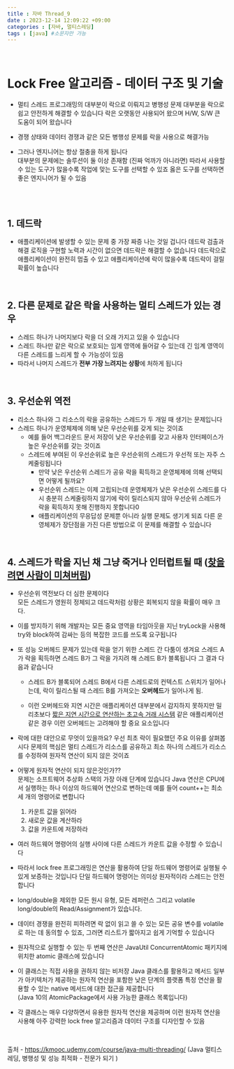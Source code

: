 ```yaml
---
title : 자바 Thread_9
date : 2023-12-14 12:09:22 +09:00
categories : [자바, 멀티스레딩]
tags : [java] #소문자만 가능
---
```


<br>

# Lock Free 알고리즘 - 데이터 구조 및 기술
- 멀티 스레드 프로그래밍의 대부분이 락으로 이뤄지고
병행성 문제 대부분을 락으로 쉽고 안전하게
해결할 수 있습니다 락은 오랫동안 사용되어 왔으며
H/W, S/W 큰 도움이 되어 왔습니다

- 경쟁 상태와 데이터 경쟁과 같은 모든 병행성 문제를 락을 사용으로 해결가능

- 그러나 엔지니어는 항상 절충을 하게 됩니다 <br> 
대부분의 문제에는 솔루션이 둘 이상 존재함 (진짜 억까가 아니라면)
따라서 사용할 수 있는 도구가 많을수록 작업에 맞는 도구를 선택할 수 있죠
옳은 도구를 선택하면 좋은 엔지니어가 될 수 있음

<br><br>

## 1. 데드락

- 애플리케이션에 발생할 수 있는 문제 중 가장 짜증 나는 것일 겁니다
데드락 검출과 해결 로직을 구현할 노력과 시간이 없으면 데드락은 해결할 수 없습니다
데드락으로 애플리케이션이 완전히 멈출 수 있고
애플리케이션에 락이 많을수록 데드락이 걸릴 확률이 높습니다

<br>

## 2. 다른 문제로 같은 락을 사용하는 멀티 스레드가 있는 경우

- 스레드 하나가 나머지보다 락을 더 오래 가지고 있을 수 있습니다
- 스레드 하나만 같은 락으로 보호되는 임계 영역에 들어갈 수 있는데
긴 임계 영역이 다른 스레드를 느리게 할 수 가능성이 있음
- 따라서 나머지 스레드가 **전부 가장 느려지는 상황**에 처하게 됩니다

<br>

## 3. 우선순위 역전
- 리소스 하나와 그 리소스의 락을 공유하는 스레드가 두 개일 때 생기는 문제입니다
- 스레드 하나가 운영체제에 의해 낮은 우선순위를 갖게 되는 것이죠
  - 예를 들어 백그라운드 문서 저장이 낮은 우선순위를 갖고 사용자 인터페이스가 높은 우선순위를 갖는 것이죠
  - 스레드에 부여된 이 우선순위로 높은 우선순위의 스레드가 우선적 또는 자주 스케줄링됩니다
    - 만약 낮은 우선순위 스레드가 공유 락을 획득하고 운영체제에 의해 선택되면 어떻게 될까요?
    - 우선순위 스레드는 이제 고립되는데 운영체제가 낮은 우선순위 스레드를 다시 충분히 스케줄링하지 않기에 락이 릴리스되지 않아 우선순위 스레드가 락을 획득하지 못해 진행하지 못합니다0
    - 애플리케이션의 무응답성 문제뿐 아니라 실행 문제도 생기게 되죠 다른 운영체제가 장단점을 가진 다른 방법으로 이 문제를 해결할 수 있습니다

<br>

## 4. 스레드가 락을 지닌 채 그냥 죽거나 인터럽트될 때 (<U>찾을려면 사람이 미쳐버림</U>)

- 우선순위 역전보다 더 심한 문제이다 <br>
모든 스레드가 영원히 정체되고 데드락처럼 상황은 회복되지 않을 확률이 매우 크다.

- 이를 방지하기 위해 개발자는 모든 중요 영역을 타임아웃을 지닌 tryLock을 사용해 try와 block하여 감싸는 등의 복잡한 코드를 쓰도록 요구됩니다

- 또 성능 오버헤드 문제가 있는데 락을 얻기 위한 스레드 간 다툼이 생겨요
스레드 A가 락을 획득하면 스레드 B가 그 락을 가지려 해 스레드 B가 블록됩니다 그 결과 다음과 같습니다
  
  - 스레드 B가 블록되어 스레드 B에서 다른 스레드로의 컨텍스트 스위치가 일어나는데, 락이 릴리스될 때 스레드 B를 가져오는 **오버헤드**가 일어나게 됨.

  - 이런 오버헤드와 지연 시간은 애플리케이션 대부분에서 감지하지 못하지만 밀리초보다 <U>짧은 지연 시간으로 연산하는 초고속 거래 시스템</U> 같은 애플리케이션 같은 경우 이런 오버헤드는 고려해야 할 중요 요소입니다

- 락에 대한 대안으로 무엇이 있을까요?
우선 최초 락이 필요했던 주요 이유를 살펴봅시다
문제의 핵심은 멀티 스레드가 리소스를 공유하고 최소 하나의 스레드가 리소스를 수정하여 원자적 연산이 되지 않은 것이죠
- 어떻게 원자적 연산이 되지 않은것인가?? <br>
문제는 소프트웨어 추상화 스택의 가장 아래 단계에 있습니다
Java 연산은 CPU에서 실행하는 하나 이상의
하드웨어 연산으로 변하는데 예를 들어
count++는 최소 세 개의 명령어로 변합니다
  1. 카운트 값을 읽어라
  2. 새로운 값을 계산하라 
  3. 값을 카운트에 저장하라 <br>
   
- 여러 하드웨어 명령어의 실행 사이에
다른 스레드가 카운트 값을 수정할 수 있습니다

- 따라서 lock free 프로그래밍은 연산을 활용하여
단일 하드웨어 명령어로 실행될 수 있게 보증하는 것입니다
단일 하드웨어 명령어는 의미상 원자적이라 스레드는 안전합니다

- long/double을 제외한 모든 원시 유형, 모든 레퍼런스 그리고 volatile long/double의 Read/Assignment가 있습니다.
- 데이터 경쟁을 완전히 피하려면 락 없이
읽고 쓸 수 있는 모든 공유 변수를 volatile로 하는 데
동의할 수 있죠, 그러면 리스트가 짧아지고 쉽게 기억할 수 있습니다
- 원자적으로 실행할 수 있는 두 번째 연산은 JavaUtil
ConcurrentAtomic 패키지에 위치한 atomic 클래스에 있습니다
- 이 클래스는 직접 사용을 권하지 않는 비저장 Java 클래스를 활용하고 메서드 일부가 아키텍처가 제공하는
원자적 연산을 포함한 낮은 단계의 플랫폼 특정 연산을 활용할 수 있는 native 메서드에 대한 접근을 제공합니다 <br>
(Java 10의 AtomicPackage에서 사용 가능한 클래스 목록입니다)
- 각 클래스는 매우 다양하면서 유용한 원자적 연산을
제공하며 이런 원자적 연산을 사용해
아주 강력한 lock free 알고리즘과 데이터 구조를 디자인할 수 있음

<br>

출처 - https://kmooc.udemy.com/course/java-multi-threading/ 
(Java 멀티스레딩, 병행성 및 성능 최적화 - 전문가 되기
)